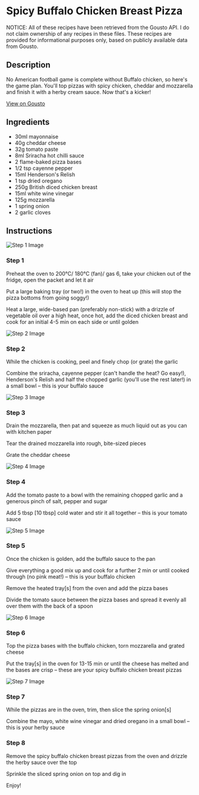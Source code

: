# Spicy Buffalo Chicken Breast Pizza

NOTICE: All of these recipes have been retrieved from the Gousto API. I do not claim ownership of any recipes in these files. These recipes are provided for informational purposes only, based on publicly available data from Gousto.

## Description

No American football game is complete without Buffalo chicken, so here's the game plan. You'll top pizzas with spicy chicken, cheddar and mozzarella and finish it with a herby cream sauce. Now that's a kicker!

[View on Gousto](https://www.gousto.co.uk/recipes/cookbook/spicy-buffalo-chicken-breast-pizza)

## Ingredients

- 30ml mayonnaise
- 40g cheddar cheese
- 32g tomato paste
- 8ml Sriracha hot chilli sauce
- 2 flame-baked pizza bases
- 1/2 tsp cayenne pepper
- 15ml Henderson's Relish
- 1 tsp dried oregano
- 250g British diced chicken breast
- 15ml white wine vinegar
- 125g mozzarella
- 1 spring onion
- 2 garlic cloves

## Instructions

![Step 1 Image](https://production-media.gousto.co.uk/cms/recipe-step-image/Step-1-1610983146835-x200.jpg)

### Step 1

Preheat the oven to 200°C/ 180°C (fan)/ gas 6, take your chicken out of the fridge, open the packet and let it air

Put a large baking tray (or two!) in the oven to heat up (this will stop the pizza bottoms from going soggy!)

Heat a large, wide-based pan (preferably non-stick) with a drizzle of vegetable oil over a high heat, once hot, add the diced chicken breast and cook for an initial 4-5 min on each side or until golden

![Step 2 Image](https://production-media.gousto.co.uk/cms/recipe-step-image/Step-2-1610983651709-x200.jpg)

### Step 2

While the chicken is cooking, peel and finely chop (or grate) the garlic

Combine the sriracha, cayenne pepper (can't handle the heat? Go easy!), Henderson's Relish and half the chopped garlic (you'll use the rest later!) in a small bowl – this is your buffalo sauce

![Step 3 Image](https://production-media.gousto.co.uk/cms/recipe-step-image/Step-3-1610983667010-x200.jpg)

### Step 3

Drain the mozzarella, then pat and squeeze as much liquid out as you can with kitchen paper

Tear the drained mozzarella into rough, bite-sized pieces

Grate the cheddar cheese

![Step 4 Image](https://production-media.gousto.co.uk/cms/recipe-step-image/Step-4-1610983698377-x200.jpg)

### Step 4

Add the tomato paste to a bowl with the remaining chopped garlic and a generous pinch of salt, pepper and sugar

Add 5 tbsp <span class="text-danger">[10 tbsp]</span> cold water and stir it all together – this is your tomato sauce

![Step 5 Image](https://production-media.gousto.co.uk/cms/recipe-step-image/Step-5-1610983703267-x200.jpg)

### Step 5

Once the chicken is golden, add the buffalo sauce to the pan

Give everything a good mix up and cook for a further 2 min or until cooked through (no pink meat!) – this is your buffalo chicken

Remove the heated tray<span class="text-danger">[s]</span> from the oven and add the pizza bases

Divide the tomato sauce between the pizza bases and spread it evenly all over them with the back of a spoon

![Step 6 Image](https://production-media.gousto.co.uk/cms/recipe-step-image/Step-6-1610983725891-x200.jpg)

### Step 6

Top the pizza bases with the buffalo chicken, torn mozzarella and grated cheese

Put the tray<span class="text-danger">[s]</span> in the oven for 13-15 min or until the cheese has melted and the bases are crisp – these are your spicy buffalo chicken breast pizzas

![Step 7 Image](https://production-media.gousto.co.uk/cms/recipe-step-image/Step-7-1610983732301-x200.jpg)

### Step 7

While the pizzas are in the oven, trim, then slice the spring onion<span class="text-danger">[s]</span>

Combine the mayo, white wine vinegar and dried oregano in a small bowl – this is your herby sauce

### Step 8

Remove the spicy buffalo chicken breast pizzas from the oven and drizzle the herby sauce over the top

Sprinkle the sliced spring onion on top and dig in

Enjoy!

